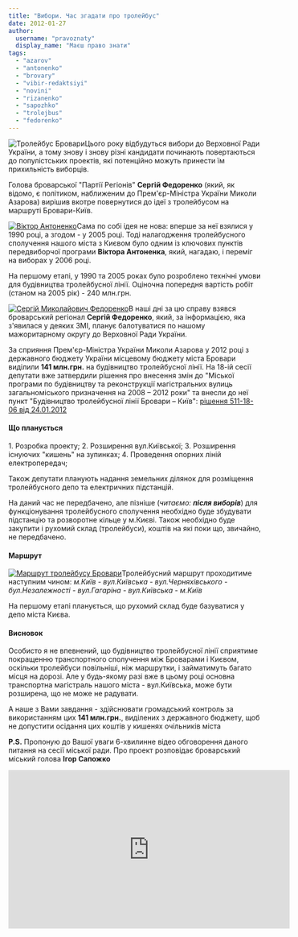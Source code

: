 ```yaml
---
title: "Вибори. Час згадати про тролейбус"
date: 2012-01-27
author: 
  username: "pravoznaty"
  display_name: "Маєш право знати"
tags: 
  - "azarov"
  - "antonenko"
  - "brovary"
  - "vibir-redaktsiyi"
  - "novini"
  - "rizanenko"
  - "sapozhko"
  - "trolejbus"
  - "fedorenko"
---
```


![](https://mpz.brovary.org/wp-content/uploads/2012/01/Тролейбус-Бровари.jpg "Тролейбус Бровари")Цього року відбудуться вибори до Верховної Ради України, а тому знову і знову різні кандидати починають повертаються до популістських проектів, які потенційно можуть принести їм прихильність виборців.

Голова броварської "Партії Регіонів" **Сергій Федоренко** (який, як відомо, є політиком, наближеним до Прем'єр-Міністра України Миколи Азарова) вирішив вкотре повернутися до ідеї <!--more-->з тролейбусом на маршруті Бровари-Київ.

[![](https://mpz.brovary.org/wp-content/uploads/2012/01/Віктор-Антоненко.jpg "Віктор Антоненко")](https://mpz.brovary.org/wp-content/uploads/2012/01/Віктор-Антоненко.jpg)Сама по собі ідея не нова: вперше за неї взялися у 1990 році, а згодом - у 2005 році. Тоді налагодження тролейбусного сполучення нашого міста з Києвом було одним із ключових пунктів передвиборчої програми **Віктора Антоненка**, який, нагадаю, і переміг на виборах у 2006 році.

На першому етапі, у 1990 та 2005 роках було розроблено технічні умови для будівництва тролейбусної лінії. Оціночна попередня вартість робіт (станом на 2005 рік) - 240 млн.грн.

[![](https://mpz.brovary.org/wp-content/uploads/2012/01/Сергій-Федоренко1.jpg "Сергій Миколайович Федоренко")](https://mpz.brovary.org/wp-content/uploads/2012/01/Сергій-Федоренко1.jpg)В наші дні за цю справу взявся броварський регіонал **Сергій Федоренко**, який, за інформацією, яка з'явилася у деяких ЗМІ, планує балотуватися по нашому мажоритарному округу до Верховної Ради України.

За сприяння Прем'єр-Міністра України Миколи Азарова у 2012 році з державного бюджету України місцевому бюджету міста Бровари виділили **141 млн.грн.** на будівництво тролейбусної лінії. На 18-ій сесії депутати вже затвердили рішення про внесення змін до "Міської програми по будівництву та реконструкції магістральних вулиць загальноміського призначення на 2008 – 2012 роки" та внесли до неї пункт "Будівництво тролейбусної лінії Бровари – Київ": [рішення 511-18-06 від 24.01.2012](https://www.slideshare.net/sergIlliukhin/511-1816-24012012 "Рішення міської ради про будівництво тролейбусної лінії")

#### Що планується

1\. Розробка проекту; 2. Розширення вул.Київської; 3. Розширення існуючих "кишень" на зупинках; 4. Проведення опорних ліній електропередач;

Також депутати планують надання земельних ділянок для розміщення тролейбусного депо та електричних підстанцій.

На даний час не передбачено, але пізніше (_читаємо: **після виборів**_) для функціонування тролейбусного сполучення необхідно буде збудувати підстанцію та розворотне кільце у м.Києві. Також необхідно буде закупити і рухомий склад (тролейбуси), коштів на які поки що, звичайно, не передбачено.

#### Маршрут

[![](https://mpz.brovary.org/wp-content/uploads/2012/01/Маршрут-трамваю-Бровари.jpg "Маршрут тролейбусу Бровари")](https://mpz.brovary.org/wp-content/uploads/2012/01/Маршрут-трамваю-Бровари.jpg)Тролейбусний маршрут проходитиме наступним чином: _м.Київ - вул.Київська - вул.Черняхівського - бул.Незалежності - вул.Гагаріна - вул.Київська - м.Київ_

На першому етапі планується, що рухомий склад буде базуватися у депо міста Києва.

#### Висновок

Особисто я не впевнений, що будівництво тролейбусної лінії сприятиме покращенню транспортного сполучення між Броварами і Києвом, оскільки тролейбуси повільніші, ніж маршрутки, і займатимуть багато місця на дорозі. Але у будь-якому разі вже в цьому році основна транспортна магістраль нашого міста - вул.Київська, може бути розширена, що не може не радувати.

А наше з Вами завдання - здійснювати громадський контроль за використанням цих **141 млн.грн.**, виділених з державного бюджету, щоб не допустити осідання цих коштів у кишенях очільників міста

**P.S.** Пропоную до Вашої уваги 6-хвилинне відео обговорення даного питання на сесії міської ради. Про проект розповідає броварський міський голова **Ігор Сапожко**

<iframe width="560" height="315" src="https://www.youtube.com/embed/4Kbz7iag1k0" frameborder="0" allowfullscreen></iframe>
